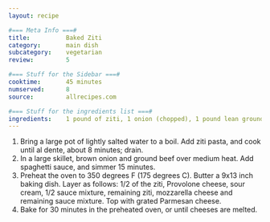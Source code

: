 ```yaml
---
layout: recipe

#=== Meta Info ===#
title: 			Baked Ziti
category:		main dish					
subcategory:	vegetarian
review:			5

#=== Stuff for the Sidebar ===#
cooktime:		45 minutes
numserved:		8
source:			allrecipes.com

#=== Stuff for the ingredients list ===#
ingredients:	1 pound of ziti, 1 onion (chopped), 1 pound lean ground beef, 2 X 26 OZ Jars of Spaghetti Sauce, 6 ounces provolone cheese (sliced), 1.5 cups sour cream, 6 ounces mozzarella (shredded), 2 tablespoons grated parmesan cheese
---
```


1. Bring a large pot of lightly salted water to a boil. Add ziti pasta, and cook until al dente, about 8 minutes; drain.
2. In a large skillet, brown onion and ground beef over medium heat. Add spaghetti sauce, and simmer 15 minutes.
3. Preheat the oven to 350 degrees F (175 degrees C). Butter a 9x13 inch baking dish. Layer as follows: 1/2 of the ziti, Provolone cheese, sour cream, 1/2 sauce mixture, remaining ziti, mozzarella cheese and remaining sauce mixture. Top with grated Parmesan cheese.
4. Bake for 30 minutes in the preheated oven, or until cheeses are melted.
